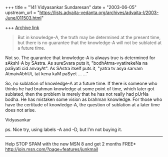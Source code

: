 +++
title = "141 Vidyasankar Sundaresan"
date = "2003-06-05"
upstream_url = "https://lists.advaita-vedanta.org/archives/advaita-l/2003-June/011503.html"

+++
[Archive link](https://lists.advaita-vedanta.org/archives/advaita-l/2003-June/011503.html)


>But in knowledge-A,  the truth may be determined at the present time,
>but there is no guarantee that the knowledge-A will not be sublated
>at a future time.

Not so. The guarantee that knowledge-A is always true is determined for 
sAkshI-A by SAstra. As sureSvara puts it, "bodhAtma-vyatirekeNa na paSyati 
cid anvayAt". As SAstra itself puts it, "yatra tv asya sarvam AtmaivAbhUt, 
tat kena kaM paSyet ... ..."

So, no sublation of knowledge-A at a future time. If there is someone who 
thinks he had brahman knowledge at some point of time, which later got 
sublated, then the problem is merely that he has not really had pUrNa bodha. 
He has mistaken some vision as brahman knowledge. For those who have the 
certitude of knowledge-A, the question of sublation at a later time does not 
arise.

Vidyasankar

ps. Nice try, using labels -A and -D, but I'm not buying it.

_________________________________________________________________
Help STOP SPAM with the new MSN 8 and get 2 months FREE*  
http://join.msn.com/?page=features/junkmail

